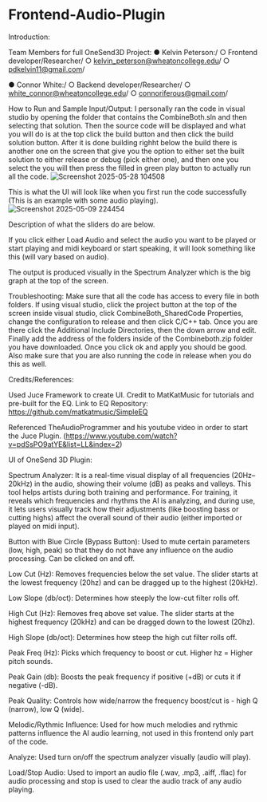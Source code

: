 # Frontend-Audio-Plugin
Introduction: 


Team Members for full OneSend3D Project:
● Kelvin Peterson:/
  ○ Frontend developer/Researcher/
  ○ kelvin_peterson@wheatoncollege.edu/
  ○ pdkelvin11@gmail.com/
  
● Connor White:/
  ○ Backend developer/Researcher/
  ○ white_connor@wheatoncollege.edu/
  ○ connoriferous@gmail.com/


How to Run and Sample Input/Output:
I personally ran the code in visual studio by opening the folder that contains the CombineBoth.sln and then selecting that solution. Then the source code will be displayed and what you will do is at the top click the build button and then click the build solution button. After it is done building righht below the build there is another one on the screen that give you the option to either set the built solution to either release or debug (pick either one), and then one you select the you will then press the filled in green play button to actually run all the code.
![Screenshot 2025-05-28 104508](https://github.com/user-attachments/assets/857d0bf7-3d5f-4b44-955e-459859ae0904)

This is what the UI will look like when you first run the code successfully (This is an example with some audio playing). 
![Screenshot 2025-05-09 224454](https://github.com/user-attachments/assets/0a0f6549-44bc-455e-affe-2b8a5b54b464)

Description of what the sliders do are below.

If you click either Load Audio and select the audio you want to be played or start playing and midi keyboard or start speaking, it will look something like this (will vary based on audio).

The output is produced visually in the Spectrum Analyzer which is the big graph at the top of the screen.

Troubleshooting:
Make sure that all the code has access to every file in both folders. If using visual studio, click the project button at the top of the screen inside visual studio, click CombineBoth_SharedCode Properties, change the configuration to release and then click C/C++ tab. Once you are there click the Additional Include Directories, then the down arrow and edit. Finally add the address of the folders inside of the Combineboth.zip folder you have downloaded. Once you click ok and apply you should be good. Also make sure that you are also running the code in release when you do this as well.

Credits/References:

Used Juce Framework to create UI. Credit to MatKatMusic for tutorials and pre-built for the EQ.
Link to EQ Repository: https://github.com/matkatmusic/SimpleEQ  

Referenced TheAudioProgrammer and his youtube video in order to start the Juce Plugin. (https://www.youtube.com/watch?v=pdSsPO9atYE&list=LL&index=2) 


UI of OneSend 3D Plugin:

Spectrum Analyzer: It is a real-time visual display of all frequencies (20Hz–20kHz) in the audio, showing their volume (dB) as peaks and valleys. This tool helps artists during both training and performance. For training, it reveals which frequencies and rhythms the AI is analyzing, and during use, it lets users visually track how their adjustments (like boosting bass or cutting highs) affect the overall sound of their audio (either imported or played on midi input).

Button with Blue Circle (Bypass Button): Used to mute certain parameters (low, high, peak) so that they do not have any influence on the audio processing. Can be clicked on and off.

Low Cut (Hz): Removes frequencies below the set value. The slider starts at the lowest frequency (20hz) and can be dragged up to the highest (20kHz).

Low Slope (db/oct): Determines how steeply the low-cut filter rolls off.

High Cut (Hz): Removes freq above set value. The slider starts at the highest frequency (20kHz) and can be dragged down to the lowest (20hz). 

High Slope (db/oct): Determines how steep the high cut filter rolls off.

Peak Freq (Hz): Picks which frequency to boost or cut.  Higher hz = Higher pitch sounds.

Peak Gain (db): Boosts the peak frequency if positive (+dB) or cuts it if negative (-dB).

Peak Quality: Controls how wide/narrow the frequency boost/cut is - high Q (narrow), low Q (wide).

Melodic/Rythmic Influence: Used for how much melodies and rythmic patterns influence the AI audio learning, not used in this frontend only part of the code.

Analyze: Used turn on/off the spectrum analyzer visually (audio will play).

Load/Stop Audio: Used to import an audio file (.wav, .mp3, .aiff, .flac) for audio processing and stop is used to clear the audio track of any audio playing.


